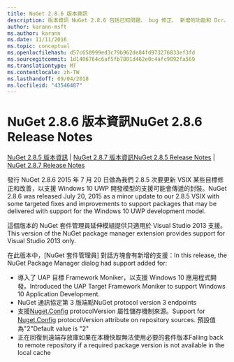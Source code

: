 ```yaml
---
title: NuGet 2.8.6 版本資訊
description: 版本資訊 NuGet 2.8.6 包括已知問題、 bug 修正、 新增的功能和 Dcr。
author: karann-msft
ms.author: karann
ms.date: 11/11/2016
ms.topic: conceptual
ms.openlocfilehash: d57c658999ed3c79b962de84fd973276833ef3fd
ms.sourcegitcommit: 1d1406764c6af5fb7801d462e0c4afc9092fa569
ms.translationtype: MT
ms.contentlocale: zh-TW
ms.lasthandoff: 09/04/2018
ms.locfileid: "43546487"
---
```

# <a name="nuget-286-release-notes"></a><span data-ttu-id="1beb3-103">NuGet 2.8.6 版本資訊</span><span class="sxs-lookup"><span data-stu-id="1beb3-103">NuGet 2.8.6 Release Notes</span></span>

<span data-ttu-id="1beb3-104">[NuGet 2.8.5 版本資訊](../release-notes/nuget-2.8.5.md) | [NuGet 2.8.7 版本資訊](../release-notes/nuget-2.8.7.md)</span><span class="sxs-lookup"><span data-stu-id="1beb3-104">[NuGet 2.8.5 Release Notes](../release-notes/nuget-2.8.5.md) | [NuGet 2.8.7 Release Notes](../release-notes/nuget-2.8.7.md)</span></span>

<span data-ttu-id="1beb3-105">發行 NuGet 2.8.6 2015 年 7 月 20 日做為我們 2.8.5 次要更新 VSIX 某些目標修正和改善，以支援 Windows 10 UWP 開發模型的支援可能會傳遞的封裝。</span><span class="sxs-lookup"><span data-stu-id="1beb3-105">NuGet 2.8.6 was released July 20, 2015 as a minor update to our 2.8.5 VSIX with some targeted fixes and improvements to support packages that may be delivered with support for the Windows 10 UWP development model.</span></span>

<span data-ttu-id="1beb3-106">這個版本的 NuGet 套件管理員延伸模組提供只適用於 Visual Studio 2013 支援。</span><span class="sxs-lookup"><span data-stu-id="1beb3-106">This version of the NuGet package manager extension provides support for Visual Studio 2013 only.</span></span>

<span data-ttu-id="1beb3-107">在此版本中，[NuGet 套件管理員] 對話方塊會有新增的支援：</span><span class="sxs-lookup"><span data-stu-id="1beb3-107">In this release, the NuGet Package Manager dialog had support added for:</span></span>

* <span data-ttu-id="1beb3-108">導入了 UAP 目標 Framework Moniker，以支援 Windows 10 應用程式開發。</span><span class="sxs-lookup"><span data-stu-id="1beb3-108">Introduced the UAP Target Framework Moniker to support Windows 10 Application Development.</span></span>
* <span data-ttu-id="1beb3-109">NuGet 通訊協定第 3 版端點</span><span class="sxs-lookup"><span data-stu-id="1beb3-109">NuGet protocol version 3 endpoints</span></span>
* <span data-ttu-id="1beb3-110">支援[Nuget.Config](../consume-packages/configuring-nuget-behavior.md) protocolVersion 屬性儲存機制來源。</span><span class="sxs-lookup"><span data-stu-id="1beb3-110">Support for [Nuget.Config](../consume-packages/configuring-nuget-behavior.md) protocolVersion attribute on repository sources.</span></span> <span data-ttu-id="1beb3-111">預設值為"2"</span><span class="sxs-lookup"><span data-stu-id="1beb3-111">Default value is "2"</span></span>
* <span data-ttu-id="1beb3-112">正在回復到遠端存放庫如果在本機快取無法使用必要的套件版本</span><span class="sxs-lookup"><span data-stu-id="1beb3-112">Falling back to remote repository if a required package version is not available in the local cache</span></span>